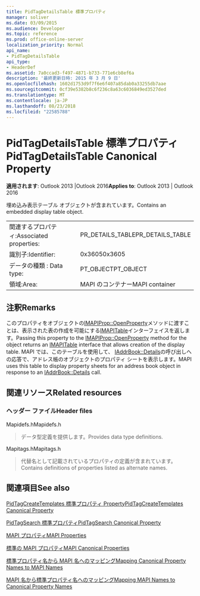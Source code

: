 ```yaml
---
title: PidTagDetailsTable 標準プロパティ
manager: soliver
ms.date: 03/09/2015
ms.audience: Developer
ms.topic: reference
ms.prod: office-online-server
localization_priority: Normal
api_name:
- PidTagDetailsTable
api_type:
- HeaderDef
ms.assetid: 7a0ccad3-f497-4871-b733-771e6cb8ef6a
description: '最終更新日時: 2015 年 3 月 9 日'
ms.openlocfilehash: 1602d1753d9f7f6e6f407a85dab0a33255db7aae
ms.sourcegitcommit: 0cf39e5382b8c6f236c8a63c6036849ed3527ded
ms.translationtype: MT
ms.contentlocale: ja-JP
ms.lasthandoff: 08/23/2018
ms.locfileid: "22585788"
---
```

# <a name="pidtagdetailstable-canonical-property"></a><span data-ttu-id="7a7b4-103">PidTagDetailsTable 標準プロパティ</span><span class="sxs-lookup"><span data-stu-id="7a7b4-103">PidTagDetailsTable Canonical Property</span></span>

  
  
<span data-ttu-id="7a7b4-104">**適用されます**: Outlook 2013 |Outlook 2016</span><span class="sxs-lookup"><span data-stu-id="7a7b4-104">**Applies to**: Outlook 2013 | Outlook 2016</span></span> 
  
<span data-ttu-id="7a7b4-105">埋め込み表示テーブル オブジェクトが含まれています。</span><span class="sxs-lookup"><span data-stu-id="7a7b4-105">Contains an embedded display table object.</span></span>
  
|||
|:-----|:-----|
|<span data-ttu-id="7a7b4-106">関連するプロパティ:</span><span class="sxs-lookup"><span data-stu-id="7a7b4-106">Associated properties:</span></span>  <br/> |<span data-ttu-id="7a7b4-107">PR_DETAILS_TABLE</span><span class="sxs-lookup"><span data-stu-id="7a7b4-107">PR_DETAILS_TABLE</span></span>  <br/> |
|<span data-ttu-id="7a7b4-108">識別子:</span><span class="sxs-lookup"><span data-stu-id="7a7b4-108">Identifier:</span></span>  <br/> |<span data-ttu-id="7a7b4-109">0x3605</span><span class="sxs-lookup"><span data-stu-id="7a7b4-109">0x3605</span></span>  <br/> |
|<span data-ttu-id="7a7b4-110">データの種類 : </span><span class="sxs-lookup"><span data-stu-id="7a7b4-110">Data type:</span></span>  <br/> |<span data-ttu-id="7a7b4-111">PT_OBJECT</span><span class="sxs-lookup"><span data-stu-id="7a7b4-111">PT_OBJECT</span></span>  <br/> |
|<span data-ttu-id="7a7b4-112">領域:</span><span class="sxs-lookup"><span data-stu-id="7a7b4-112">Area:</span></span>  <br/> |<span data-ttu-id="7a7b4-113">MAPI のコンテナー</span><span class="sxs-lookup"><span data-stu-id="7a7b4-113">MAPI container</span></span>  <br/> |
   
## <a name="remarks"></a><span data-ttu-id="7a7b4-114">注釈</span><span class="sxs-lookup"><span data-stu-id="7a7b4-114">Remarks</span></span>

<span data-ttu-id="7a7b4-115">このプロパティをオブジェクトの[IMAPIProp::OpenProperty](imapiprop-openproperty.md)メソッドに渡すことは、表示された表の作成を可能にする[IMAPITable](imapitableiunknown.md)インターフェイスを返します。</span><span class="sxs-lookup"><span data-stu-id="7a7b4-115">Passing this property to the [IMAPIProp::OpenProperty](imapiprop-openproperty.md) method for the object returns an [IMAPITable](imapitableiunknown.md) interface that allows creation of the display table.</span></span> <span data-ttu-id="7a7b4-116">MAPI では、このテーブルを使用して、 [IAddrBook::Details](iaddrbook-details.md)の呼び出しへの応答で、アドレス帳のオブジェクトのプロパティ シートを表示します。</span><span class="sxs-lookup"><span data-stu-id="7a7b4-116">MAPI uses this table to display property sheets for an address book object in response to an [IAddrBook::Details](iaddrbook-details.md) call.</span></span> 
  
## <a name="related-resources"></a><span data-ttu-id="7a7b4-117">関連リソース</span><span class="sxs-lookup"><span data-stu-id="7a7b4-117">Related resources</span></span>

### <a name="header-files"></a><span data-ttu-id="7a7b4-118">ヘッダー ファイル</span><span class="sxs-lookup"><span data-stu-id="7a7b4-118">Header files</span></span>

<span data-ttu-id="7a7b4-119">Mapidefs.h</span><span class="sxs-lookup"><span data-stu-id="7a7b4-119">Mapidefs.h</span></span>
  
> <span data-ttu-id="7a7b4-120">データ型定義を提供します。</span><span class="sxs-lookup"><span data-stu-id="7a7b4-120">Provides data type definitions.</span></span>
    
<span data-ttu-id="7a7b4-121">Mapitags.h</span><span class="sxs-lookup"><span data-stu-id="7a7b4-121">Mapitags.h</span></span>
  
> <span data-ttu-id="7a7b4-122">代替名として記載されているプロパティの定義が含まれています。</span><span class="sxs-lookup"><span data-stu-id="7a7b4-122">Contains definitions of properties listed as alternate names.</span></span>
    
## <a name="see-also"></a><span data-ttu-id="7a7b4-123">関連項目</span><span class="sxs-lookup"><span data-stu-id="7a7b4-123">See also</span></span>



[<span data-ttu-id="7a7b4-124">PidTagCreateTemplates 標準プロパティ Property</span><span class="sxs-lookup"><span data-stu-id="7a7b4-124">PidTagCreateTemplates Canonical Property</span></span>](pidtagcreatetemplates-canonical-property.md)
  
[<span data-ttu-id="7a7b4-125">PidTagSearch 標準プロパティ</span><span class="sxs-lookup"><span data-stu-id="7a7b4-125">PidTagSearch Canonical Property</span></span>](pidtagsearch-canonical-property.md)


[<span data-ttu-id="7a7b4-126">MAPI プロパティ</span><span class="sxs-lookup"><span data-stu-id="7a7b4-126">MAPI Properties</span></span>](mapi-properties.md)
  
[<span data-ttu-id="7a7b4-127">標準の MAPI プロパティ</span><span class="sxs-lookup"><span data-stu-id="7a7b4-127">MAPI Canonical Properties</span></span>](mapi-canonical-properties.md)
  
[<span data-ttu-id="7a7b4-128">標準プロパティ名から MAPI 名へのマッピング</span><span class="sxs-lookup"><span data-stu-id="7a7b4-128">Mapping Canonical Property Names to MAPI Names</span></span>](mapping-canonical-property-names-to-mapi-names.md)
  
[<span data-ttu-id="7a7b4-129">MAPI 名から標準プロパティ名へのマッピング</span><span class="sxs-lookup"><span data-stu-id="7a7b4-129">Mapping MAPI Names to Canonical Property Names</span></span>](mapping-mapi-names-to-canonical-property-names.md)

